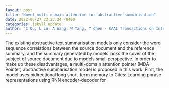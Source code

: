 ```yaml
--- 
layout: post 
title: "Novel multi-domain attention for abstractive summarisation" 
date: 2022-06-27 23:23:24 -0400 
categories: jekyll update 
author: "C Qu, L Lu, A Wang, W Yang, Y Chen - CAAI Transactions on Intelligence , 2022" 
--- 
```

The existing abstractive text summarisation models only consider the word sequence correlations between the source document and the reference summary, and the summary generated by models lacks the cover of the subject of source document due to models small perspective. In order to make up these disadvantages, a multi-domain attention pointer (MDA-Pointer) abstractive summarisation model is proposed in this work. First, the model uses bidirectional long short-term memory to Cites: Learning phrase representations using RNN encoder-decoder for